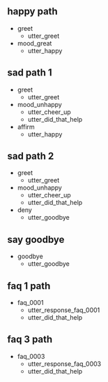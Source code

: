 ## happy path
* greet
  - utter_greet
* mood_great
  - utter_happy

## sad path 1
* greet
  - utter_greet
* mood_unhappy
  - utter_cheer_up
  - utter_did_that_help
* affirm
  - utter_happy

## sad path 2
* greet
  - utter_greet
* mood_unhappy
  - utter_cheer_up
  - utter_did_that_help
* deny
  - utter_goodbye

## say goodbye
* goodbye
  - utter_goodbye

## faq 1 path
* faq_0001
  - utter_response_faq_0001
  - utter_did_that_help

## faq 3 path
* faq_0003
  - utter_response_faq_0003
  - utter_did_that_help
